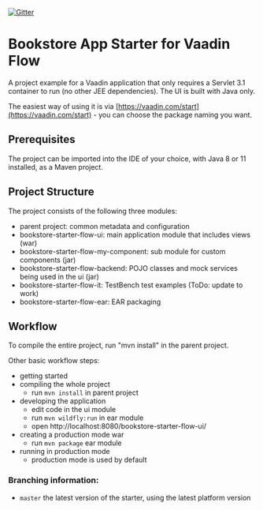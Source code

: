 [![Gitter](https://badges.gitter.im/Join%20Chat.svg)](https://gitter.im/vaadin-flow/Lobby#?utm_source=badge&utm_medium=badge&utm_campaign=pr-badge)

# Bookstore App Starter for Vaadin Flow

A project example for a Vaadin application that only requires a Servlet 3.1 container to run (no other JEE dependencies). The UI is built with Java only.

The easiest way of using it is via [https://vaadin.com/start](https://vaadin.com/start) - you can choose the package naming you want.

## Prerequisites

The project can be imported into the IDE of your choice, with Java 8 or 11 installed, as a Maven project.

## Project Structure

The project consists of the following three modules:

- parent project: common metadata and configuration
- bookstore-starter-flow-ui: main application module that includes views (war)
- bookstore-starter-flow-my-component: sub module for custom components (jar)
- bookstore-starter-flow-backend: POJO classes and mock services being used in the ui (jar)
- bookstore-starter-flow-it: TestBench test examples (ToDo: update to work)
- bookstore-starter-flow-ear: EAR packaging

## Workflow

To compile the entire project, run "mvn install" in the parent project.

Other basic workflow steps:

- getting started
- compiling the whole project
  - run `mvn install` in parent project
- developing the application
  - edit code in the ui module
  - run `mvn wildfly:run` in ear module 
  - open http://localhost:8080/bookstore-starter-flow-ui/
- creating a production mode war
  - run `mvn package` ear module
- running in production mode
  - production mode is used by default
   
### Branching information:
* `master` the latest version of the starter, using the latest platform version
